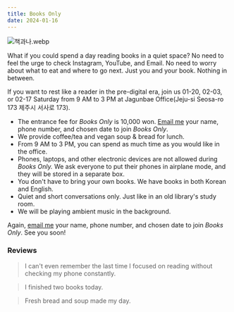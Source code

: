 ```yaml
---
title: Books Only
date: 2024-01-16
---
```


![책과나.webp](https://mataroa.blog/images/5cc981a6.webp)

What if you could spend a day reading books in a quiet space? No need to feel the urge to check Instagram, YouTube, and Email. No need to worry about what to eat and where to go next. Just you and your book. Nothing in between.

If you want to rest like a reader in the pre-digital era, join us 01-20, 02-03, or 02-17 Saturday from 9 AM to 3 PM at Jagunbae Office(Jeju-si Seosa-ro 173 제주시 서사로 173).

- The entrance fee for *Books Only* is 10,000 won. [Email me](mailto:kang@jagunbae.com) your name, phone number, and chosen date to join *Books Only*.
- We provide coffee/tea and vegan soup & bread for lunch.
- From 9 AM to 3 PM, you can spend as much time as you would like in the office.
- Phones, laptops, and other electronic devices are not allowed during *Books Only.* We ask everyone to put their phones in airplane mode, and they will be stored in a separate box.
- You don't have to bring your own books. We have books in both Korean and English.
- Quiet and short conversations only. Just like in an old library's study room.
- We will be playing ambient music in the background.

Again, [email me](mailto:kang@jagunbae.com) your name, phone number, and chosen date to join *Books Only*. See you soon!

### Reviews

> I can't even remember the last time I focused on reading without checking my phone constantly.

> I finished two books today.

> Fresh bread and soup made my day.
